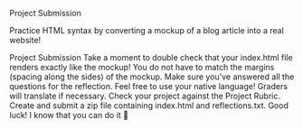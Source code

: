 Project Submission

Practice HTML syntax by converting a mockup of a blog article into a real website!

Project Submission
Take a moment to double check that your index.html file renders exactly like the mockup! You do not have to match the margins (spacing along the sides) of the mockup.
Make sure you've answered all the questions for the reflection. Feel free to use your native language! Graders will translate if necessary.
Check your project against the Project Rubric.
Create and submit a zip file containing index.html and reflections.txt.
Good luck! I know that you can do it 🚀
